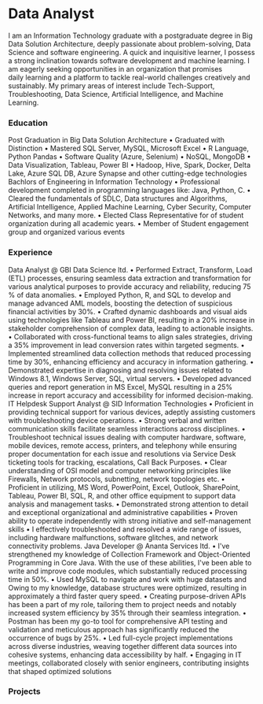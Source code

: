 # Data Analyst
I am an Information Technology graduate with a postgraduate degree in Big Data Solution Architecture, deeply passionate 
about problem-solving, Data Science and software engineering. A quick and inquisitive learner, I possess a strong inclination 
towards software development and machine learning. I am eagerly seeking opportunities in an organization that promises  
daily learning and a platform to tackle real-world challenges creatively and sustainably. My primary areas of interest include 
Tech-Support, Troubleshooting, Data Science, Artificial Intelligence, and Machine Learning.
### Education
Post Graduation in Big Data Solution Architecture 
• Graduated with Distinction
• Mastered SQL Server, MySQL, Microsoft Excel
• R Language, Python Pandas
• Software Quality (Azure, Selenium)
• NoSQL, MongoDB
• Data Visualization, Tableau, Power BI
• Hadoop, Hive, Spark, Docker, Delta Lake, Azure SQL DB, Azure Synapse and other cutting-edge technologies
Bachlors of Engineering in Information Technology
• Professional development completed in programming languages like: Java, Python, C.
• Cleared the fundamentals of SDLC, Data structures and Algorithms, Artificial Intelligence, Applied Machine 
Learning, Cyber Security, Computer Networks, and many more.
• Elected Class Representative for of student organization during all academic years.
• Member of Student engagement group and organized various events
### Experience 
Data Analyst @ GBI Data Science ltd.
• Performed Extract, Transform, Load (ETL) processes, ensuring seamless data extraction and transformation for various 
analytical purposes to provide accuracy and reliability, reducing 75 % of data anomalies. 
• Employed Python, R, and SQL to develop and manage advanced AML models, boosting the detection of suspicious financial 
activities by 30%. 
• Crafted dynamic dashboards and visual aids using technologies like Tableau and Power BI, resulting in a 20% increase in 
stakeholder comprehension of complex data, leading to actionable insights.
• Collaborated with cross-functional teams to align sales strategies, driving a 35% improvement in lead conversion rates 
within targeted segments. 
• Implemented streamlined data collection methods that reduced processing time by 30%, enhancing efficiency and accuracy 
in information gathering. 
• Demonstrated expertise in diagnosing and resolving issues related to Windows 8.1, Windows Server, SQL, virtual servers.
• Developed advanced queries and report generation in MS Excel, MySQL resulting in a 25% increase in report 
accuracy and accessibility for informed decision-making.
IT Helpdesk Support Analyst @ SID Information Technologies
• Proficient in providing technical support for various devices, adeptly assisting customers with troubleshooting device 
operations.
• Strong verbal and written communication skills facilitate seamless interactions across disciplines.
• Troubleshoot technical issues dealing with computer hardware, software, mobile devices, remote access, printers, and 
telephony while ensuring proper documentation for each issue and resolutions via Service Desk ticketing tools for tracking, 
escalations, Call Back Purposes.
• Clear understanding of OSI model and computer networking principles like Firewalls, Network protocols, subnetting, 
network topologies etc. 
• Proficient in utilizing, MS Word, PowerPoint, Excel, Outlook, SharePoint, Tableau, Power BI, SQL, R, and other office 
equipment to support data analysis and management tasks.
• Demonstrated strong attention to detail and exceptional organizational and administrative capabilities 
• Proven ability to operate independently with strong initiative and self-management skills
• I effectively troubleshooted and resolved a wide range of issues, including hardware malfunctions, software glitches, and 
network connectivity problems.
Java Developer @ Ananta Services ltd.
• I've strengthened my knowledge of Collection Framework and Object-Oriented Programming in Core Java. With the use of 
these abilities, I've been able to write and improve code modules, which substantially reduced processing time in 50%.
• Used MySQL to navigate and work with huge datasets and Owing to my knowledge, database structures were optimized, 
resulting in approximately a third faster query speed.
• Creating purpose-driven APIs has been a part of my role, tailoring them to project needs and notably increased system 
efficiency by 35% through their seamless integration.
• Postman has been my go-to tool for comprehensive API testing and validation and meticulous approach has significantly 
reduced the occurrence of bugs by 25%.
• Led full-cycle project implementations across diverse industries, weaving together different data sources into cohesive 
systems, enhancing data accessibility by half.
• Engaging in IT meetings, collaborated closely with senior engineers, contributing insights that shaped optimized solutions

### Projects




